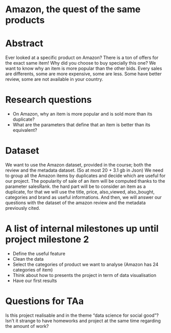 # Amazon, the quest of the same products

# Abstract
Ever looked at a specific product on Amazon? There is a ton of offers for the exact same item! Why did you choose to buy specially this one?
We want to know why an item is more popular than the other bids.
Every sales are differents, some are more expensive, some are less. Some have better review, some are not available in your country.

# Research questions
* On Amazon, why an item is more popular and is sold more than its duplicate?
* What are the parameters that define that an item is better than its equivalent?

# Dataset
We want to use the Amazon dataset, provided in the course; both the review and the metadata dataset. (So at most 20 + 3.1 gb in Json)
We need to group all the Amazon items by duplicates and decide which are useful for our project. 
The popularity of sale of an item will be computed thanks to the parameter salesRank. the hard part will be to consider an item as a duplicate, for that we will use the title, price, also_viewed, also_bought, categories and brand as useful informations.
And then, we will answer our questions with the dataset of the amazon review and the metadata previously cited.

# A list of internal milestones up until project milestone 2
* Define the useful feature
* Clean the data
* Select the categories of product we want to analyse (Amazon has 24 categories of item)
* Think about how to presents the project in term of data visualisation
* Have our first results

# Questions for TAa
Is this project realisable and in the theme “data science for social good”?
Isn't it strange to have homeworks and project at the same time regarding the amount of work?
